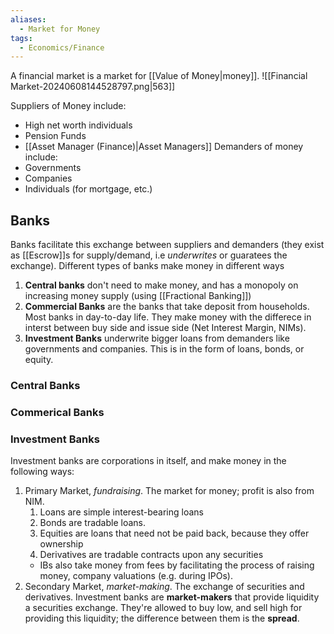 ```yaml
---
aliases:
  - Market for Money
tags:
  - Economics/Finance
---
```

A financial market is a market for [[Value of Money|money]].
![[Financial Market-20240608144528797.png|563]]

Suppliers of Money include:
- High net worth individuals
- Pension Funds
- [[Asset Manager (Finance)|Asset Managers]]
Demanders of money include:
- Governments
- Companies
- Individuals (for mortgage, etc.)
## Banks

Banks facilitate this exchange between suppliers and demanders (they exist as [[Escrow]]s for supply/demand, i.e *underwrites* or guaratees the exchange). Different types of banks make money in different ways
1. **Central banks** don't need to make money, and has a monopoly on increasing money supply (using [[Fractional Banking]])
2. **Commercial Banks** are the banks that take deposit from households. Most banks in day-to-day life. They make money with the differece in interst between buy side and issue side (Net Interest Margin, NIMs).
3. **Investment Banks** underwrite bigger loans from demanders like governments and companies. This is in the form of loans, bonds, or equity.

### Central Banks

### Commerical Banks

### Investment Banks

Investment banks are corporations in itself, and make money in the following ways:
1. Primary Market, *fundraising*. The market for money; profit is also from NIM.
    1. Loans are simple interest-bearing loans 
    2. Bonds are tradable loans.
    3. Equities are loans that need not be paid back, because they offer ownership
    4. Derivatives are tradable contracts upon any securities
    - IBs also take money from fees by facilitating the process of raising money, company valuations (e.g. during IPOs).
2. Secondary Market, *market-making*. The exchange of securities and derivatives. Investment banks are **market-makers** that provide liquidity a securities exchange. They're allowed to buy low, and sell high for providing this liquidity; the difference between them is the **spread**. 
